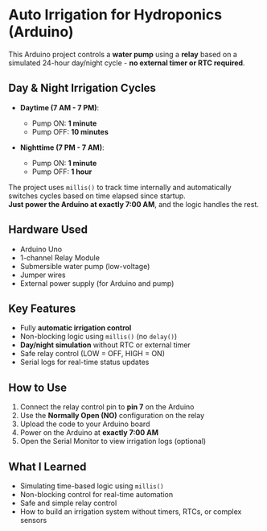# Auto Irrigation for Hydroponics (Arduino)

This Arduino project controls a **water pump** using a **relay** based on a simulated 24-hour day/night cycle - **no external timer or RTC required**.

## Day & Night Irrigation Cycles

- **Daytime (7 AM - 7 PM)**:
  - Pump ON: **1 minute**
  - Pump OFF: **10 minutes**

- **Nighttime (7 PM - 7 AM)**:
  - Pump ON: **1 minute**
  - Pump OFF: **1 hour**

The project uses `millis()` to track time internally and automatically switches cycles based on time elapsed since startup.  
**Just power the Arduino at exactly 7:00 AM**, and the logic handles the rest.

## Hardware Used

- Arduino Uno  
- 1-channel Relay Module  
- Submersible water pump (low-voltage)  
- Jumper wires  
- External power supply (for Arduino and pump)

## Key Features

- Fully **automatic irrigation control**  
- Non-blocking logic using `millis()` (no `delay()`)  
- **Day/night simulation** without RTC or external timer  
- Safe relay control (LOW = OFF, HIGH = ON)  
- Serial logs for real-time status updates

## How to Use

1. Connect the relay control pin to **pin 7** on the Arduino  
2. Use the **Normally Open (NO)** configuration on the relay  
3. Upload the code to your Arduino board  
4. Power on the Arduino at **exactly 7:00 AM**  
5. Open the Serial Monitor to view irrigation logs (optional)

## What I Learned

- Simulating time-based logic using `millis()`  
- Non-blocking control for real-time automation  
- Safe and simple relay control  
- How to build an irrigation system without timers, RTCs, or complex sensors

